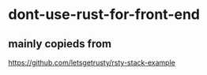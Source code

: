 # dont-use-rust-for-front-end

## mainly copieds from

https://github.com/letsgetrusty/rsty-stack-example
